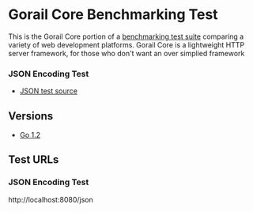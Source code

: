 # Gorail Core Benchmarking Test

This is the Gorail Core portion of a [benchmarking test suite](../) comparing a variety of web development platforms.
Gorail Core is a lightweight HTTP server framework, for those who don't want an over simplied framework

### JSON Encoding Test
* [JSON test source](src/hello/hello.go)

## Versions

* [Go 1.2](http://golang.org/)

## Test URLs

### JSON Encoding Test

http://localhost:8080/json
